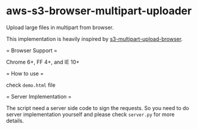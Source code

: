 aws-s3-browser-multipart-uploader
=================================

Upload large files in multipart from browser.

This implementation is heavily inspired by [s3-multipart-upload-browser](https://github.com/hridayeshgupta/s3-multipart-upload-browser).

= Browser Support =

Chrome 6+, FF 4+, and IE 10+

= How to use =

check `demo.html` file

= Server Implementation =

The script need a server side code to sign the requests. So you need to do server implementation yourself and please check `server.py` for more details.

